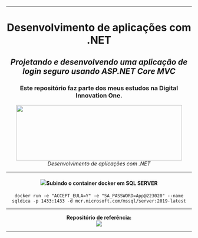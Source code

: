 <hr/>
<div align="center">
    <h1>Desenvolvimento de aplicações com .NET</h1>
    <h2><i>Projetando e desenvolvendo uma aplicação de login seguro usando ASP.NET Core MVC</i></h2>
    <h3>Este repositório faz parte dos meus estudos na Digital Innovation One.</h3>
    <a href="https://digitalinnovation.one/sign-in"><img src="https://hermes.digitalinnovation.one/site/images/logo-footer.png" width="450" height="150"></a>
    <i>Desenvolvimento de aplicações com .NET</i>
    <hr/>
    <h4><img src="https://img.icons8.com/nolan/50/docker.png"/>Subindo o container docker em SQL SERVER</h4>
  
    docker run -e "ACCEPT_EULA=Y" -e "SA_PASSWORD=App@223020" --name sqldica -p 1433:1433 -d mcr.microsoft.com/mssql/server:2019-latest
    
</div>    
<hr/>
<div align="center">
    <b>Repositório de referência:</b><br>
    <a href="https://github.com/leandrobianch/curso-dio-arquitetura-back-e-front-end"><img src="https://img.icons8.com/ios-filled/50/000000/github.png"/></a>
    <hr/>
</div>   
